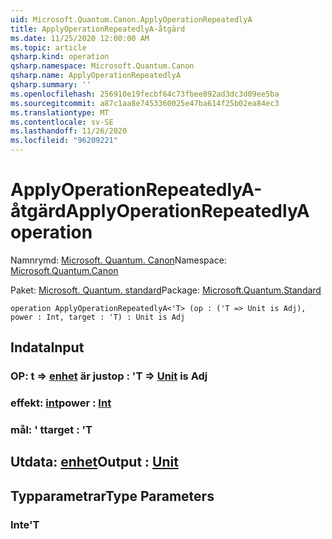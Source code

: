```yaml
---
uid: Microsoft.Quantum.Canon.ApplyOperationRepeatedlyA
title: ApplyOperationRepeatedlyA-åtgärd
ms.date: 11/25/2020 12:00:00 AM
ms.topic: article
qsharp.kind: operation
qsharp.namespace: Microsoft.Quantum.Canon
qsharp.name: ApplyOperationRepeatedlyA
qsharp.summary: ''
ms.openlocfilehash: 256910e19fecbf64c73fbee892ad3dc3d09ee5ba
ms.sourcegitcommit: a87c1aa8e7453360025e47ba614f25b02ea84ec3
ms.translationtype: MT
ms.contentlocale: sv-SE
ms.lasthandoff: 11/26/2020
ms.locfileid: "96209221"
---
```

# <a name="applyoperationrepeatedlya-operation"></a><span data-ttu-id="f983e-102">ApplyOperationRepeatedlyA-åtgärd</span><span class="sxs-lookup"><span data-stu-id="f983e-102">ApplyOperationRepeatedlyA operation</span></span>

<span data-ttu-id="f983e-103">Namnrymd: [Microsoft. Quantum. Canon](xref:Microsoft.Quantum.Canon)</span><span class="sxs-lookup"><span data-stu-id="f983e-103">Namespace: [Microsoft.Quantum.Canon](xref:Microsoft.Quantum.Canon)</span></span>

<span data-ttu-id="f983e-104">Paket: [Microsoft. Quantum. standard](https://nuget.org/packages/Microsoft.Quantum.Standard)</span><span class="sxs-lookup"><span data-stu-id="f983e-104">Package: [Microsoft.Quantum.Standard](https://nuget.org/packages/Microsoft.Quantum.Standard)</span></span>




```qsharp
operation ApplyOperationRepeatedlyA<'T> (op : ('T => Unit is Adj), power : Int, target : 'T) : Unit is Adj
```


## <a name="input"></a><span data-ttu-id="f983e-105">Indata</span><span class="sxs-lookup"><span data-stu-id="f983e-105">Input</span></span>

### <a name="op--t--unit--is-adj"></a><span data-ttu-id="f983e-106">OP: t => [enhet](xref:microsoft.quantum.lang-ref.unit)  är just</span><span class="sxs-lookup"><span data-stu-id="f983e-106">op : 'T => [Unit](xref:microsoft.quantum.lang-ref.unit)  is Adj</span></span>




### <a name="power--int"></a><span data-ttu-id="f983e-107">effekt: [int](xref:microsoft.quantum.lang-ref.int)</span><span class="sxs-lookup"><span data-stu-id="f983e-107">power : [Int](xref:microsoft.quantum.lang-ref.int)</span></span>




### <a name="target--t"></a><span data-ttu-id="f983e-108">mål: ' t</span><span class="sxs-lookup"><span data-stu-id="f983e-108">target : 'T</span></span>





## <a name="output--unit"></a><span data-ttu-id="f983e-109">Utdata: [enhet](xref:microsoft.quantum.lang-ref.unit)</span><span class="sxs-lookup"><span data-stu-id="f983e-109">Output : [Unit](xref:microsoft.quantum.lang-ref.unit)</span></span>



## <a name="type-parameters"></a><span data-ttu-id="f983e-110">Typparametrar</span><span class="sxs-lookup"><span data-stu-id="f983e-110">Type Parameters</span></span>

### <a name="t"></a><span data-ttu-id="f983e-111">Inte</span><span class="sxs-lookup"><span data-stu-id="f983e-111">'T</span></span>

